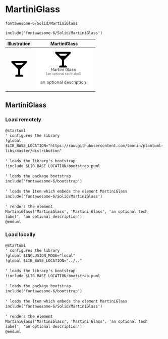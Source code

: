 # MartiniGlass


```text
fontawesome-6/Solid/MartiniGlass
```

```text
include('fontawesome-6/Solid/MartiniGlass')
```



| Illustration | MartiniGlass |
| :---: | :---: |
| ![illustration for Illustration](../../fontawesome-6/Solid/MartiniGlass.png) | ![illustration for MartiniGlass](../../fontawesome-6/Solid/MartiniGlass.Local.png) |




## MartiniGlass

### Load remotely
```plantuml
@startuml
' configures the library
!global $LIB_BASE_LOCATION="https://raw.githubusercontent.com/tmorin/plantuml-libs/master/distribution"

' loads the library's bootstrap
!include $LIB_BASE_LOCATION/bootstrap.puml

' loads the package bootstrap
include('fontawesome-6/bootstrap')

' loads the Item which embeds the element MartiniGlass
include('fontawesome-6/Solid/MartiniGlass')

' renders the element
MartiniGlass('MartiniGlass', 'Martini Glass', 'an optional tech label', 'an optional description')
@enduml
```

### Load locally
```plantuml
@startuml
' configures the library
!global $INCLUSION_MODE="local"
!global $LIB_BASE_LOCATION="../.."

' loads the library's bootstrap
!include $LIB_BASE_LOCATION/bootstrap.puml

' loads the package bootstrap
include('fontawesome-6/bootstrap')

' loads the Item which embeds the element MartiniGlass
include('fontawesome-6/Solid/MartiniGlass')

' renders the element
MartiniGlass('MartiniGlass', 'Martini Glass', 'an optional tech label', 'an optional description')
@enduml
```

